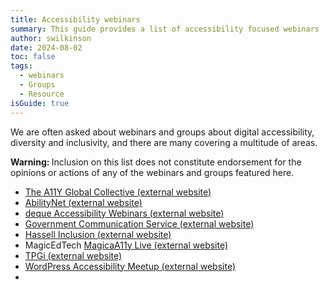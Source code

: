 ```yaml
---
title: Accessibility webinars
summary: This guide provides a list of accessibility focused webinars
author: swilkinson
date: 2024-08-02
toc: false
tags:
  - webinars
  - Groups
  - Resource
isGuide: true
---
```

We are often asked about webinars and groups about digital accessibility, diversity and inclusivity, and there are many covering a multitude of areas.

<div class="callout__warn"><span class="callout__icon"><strong class="visually-hidden">Warning: </strong></span><span class="callout__text">Inclusion on this list does not constitute endorsement for the opinions or actions of any of the webinars and groups featured here.</span></div>

* [The A11Y Global Collective (external website)](https://www.meetup.com/a11ycollective/)
* [](https://gcs.civilservice.gov.uk/webinars/digital-accessibility-for-government-communicators/)[AbilityNet (external website)](https://abilitynet.org.uk/free-tech-support-and-info/webinars) 
* [deque Accessibility Webinars (external website)](https://www.deque.com/resources/type/webinars/) 
* [Government Communication Service (external website)](https://gcs.civilservice.gov.uk/webinars/digital-accessibility-for-government-communicators/) 
* [Hassell Inclusion (external website)](https://www.hassellinclusion.com/webinars/) 
* MagicEdTech [MagicaA11y Live (external website)](https://www.magicedtech.com/magica11y-live/) 
* [TPGi (external website)](https://www.tpgi.com/events/on-demand-webinars/) 
* [WordPress Accessibility Meetup (external website)](https://www.meetup.com/wordpress-accessibility-meetup-group/)
*
